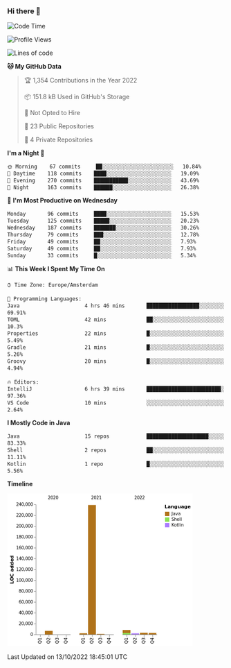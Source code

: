 ### Hi there 👋


<!--START_SECTION:waka-->
![Code Time](http://img.shields.io/badge/Code%20Time-2%2C519%20hrs%209%20mins-blue)

![Profile Views](http://img.shields.io/badge/Profile%20Views-6-blue)

![Lines of code](https://img.shields.io/badge/From%20Hello%20World%20I%27ve%20Written-265%20Thousand%20lines%20of%20code-blue)

**🐱 My GitHub Data** 

> 🏆 1,354 Contributions in the Year 2022
 > 
> 📦 151.8 kB Used in GitHub's Storage 
 > 
> 🚫 Not Opted to Hire
 > 
> 📜 23 Public Repositories 
 > 
> 🔑 4 Private Repositories  
 > 
**I'm a Night 🦉** 

```text
🌞 Morning    67 commits     ██░░░░░░░░░░░░░░░░░░░░░░░   10.84% 
🌆 Daytime    118 commits    ████░░░░░░░░░░░░░░░░░░░░░   19.09% 
🌃 Evening    270 commits    ███████████░░░░░░░░░░░░░░   43.69% 
🌙 Night      163 commits    ██████░░░░░░░░░░░░░░░░░░░   26.38%

```
📅 **I'm Most Productive on Wednesday** 

```text
Monday       96 commits     ████░░░░░░░░░░░░░░░░░░░░░   15.53% 
Tuesday      125 commits    █████░░░░░░░░░░░░░░░░░░░░   20.23% 
Wednesday    187 commits    ███████░░░░░░░░░░░░░░░░░░   30.26% 
Thursday     79 commits     ███░░░░░░░░░░░░░░░░░░░░░░   12.78% 
Friday       49 commits     ██░░░░░░░░░░░░░░░░░░░░░░░   7.93% 
Saturday     49 commits     ██░░░░░░░░░░░░░░░░░░░░░░░   7.93% 
Sunday       33 commits     █░░░░░░░░░░░░░░░░░░░░░░░░   5.34%

```


📊 **This Week I Spent My Time On** 

```text
⌚︎ Time Zone: Europe/Amsterdam

💬 Programming Languages: 
Java                     4 hrs 46 mins       █████████████████░░░░░░░░   69.91% 
TOML                     42 mins             ██░░░░░░░░░░░░░░░░░░░░░░░   10.3% 
Properties               22 mins             █░░░░░░░░░░░░░░░░░░░░░░░░   5.49% 
Gradle                   21 mins             █░░░░░░░░░░░░░░░░░░░░░░░░   5.26% 
Groovy                   20 mins             █░░░░░░░░░░░░░░░░░░░░░░░░   4.94%

🔥 Editors: 
IntelliJ                 6 hrs 39 mins       ████████████████████████░   97.36% 
VS Code                  10 mins             ░░░░░░░░░░░░░░░░░░░░░░░░░   2.64%

```

**I Mostly Code in Java** 

```text
Java                     15 repos            ████████████████████░░░░░   83.33% 
Shell                    2 repos             ██░░░░░░░░░░░░░░░░░░░░░░░   11.11% 
Kotlin                   1 repo              █░░░░░░░░░░░░░░░░░░░░░░░░   5.56%

```


**Timeline**

![Chart not found](https://raw.githubusercontent.com/powercasgamer/powercasgamer/master/charts/bar_graph.png) 


 Last Updated on 13/10/2022 18:45:01 UTC
<!--END_SECTION:waka-->
